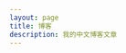```yaml
---
layout: page
title: 博客
description: 我的中文博客文章
---
```


<div class="blog-page-container">
  <main class="blog-content">
    <BlogList />
  </main>
</div>